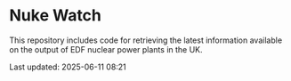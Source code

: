 # Nuke Watch

This repository includes code for retrieving the latest information available on the output of EDF nuclear power plants in the UK.

Last updated: 2025-06-11 08:21